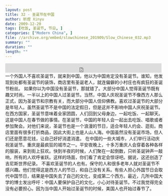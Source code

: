 ```yaml
---
layout: post
title: 32 - 圣诞节在中国
author: 昕煜 Xinyu
date: 2009-12-20
tags: [吃饭, 圣诞节, 节日, ]
categories: ["Modern China", ]
file: //archive.org/embed/slowchinese_201909/Slow_Chinese_032.mp3
summary: ""
duration: ""
length: ""
---
```


<iframe src="https://archive.org/embed/slowchinese_201909/Slow_Chinese_032.mp3" width="500" height="30" frameborder="0" webkitallowfullscreen="true" mozallowfullscreen="true" allowfullscreen></iframe>
一个外国人不喜欢圣诞节，就来到中国，他以为中国肯定没有圣诞节。谁知，他发现到处都有圣诞节的装饰，商店里有圣诞老人，就连偏僻的小村庄也有疯狂的圣诞节粉丝。
如果你以为中国没有圣诞节，那就错了。大部分中国人觉得圣诞节既有趣又时尚。一半以上的中国人过圣诞节。当然，中国人庆祝圣诞节不像西方人那么正式，因为圣诞节和宗教有关，而大部分中国人信仰佛教。喜欢过圣诞节的大部分是年轻人。虽然圣诞节不是中国的法定假日，但是这并不影响中国人庆祝圣诞节。在西方国家，圣诞节意味着全家团圆，人们回到父母身边，一起吃饭、一起聊天。这是中国人在春节做的事情。在圣诞节，中国的年轻人会一起出去吃饭、唱歌或者参加聚会。对他们来说，圣诞节也是一个浪漫的节日，适合年轻人约会、逛街。商店里面有很多打折商品，因此大街上也是人山人海。中国虽然没有圣诞市场，但人们还是愿意花钱，让自己好好消遣消遣。
在中国的一些大城市，人们举行活动庆祝圣诞节。重庆是最疯狂的城市之一。平安夜晚上，十多万重庆人会穿着各种各样的服装，来到街上狂欢。快到半夜的时候，人们聚在一起倒数，只听圣诞钟声一敲响，所有的人欢呼雀跃。这样的场面，你们看了肯定会惊讶吧。据说，这还创造了吉尼斯世界纪录。
不喜欢圣诞节的人也有。保守的人和很多老年人就对圣诞节不感兴趣。他们觉得这是西方人的节日，和自己没有关系。有些人担心外国节日会取代中国节日，结果是中国失去了自己的文化，变成第二个西方。最近，几所中国大学的博士发出呼吁：中国人要保护自己的文化，小心对待圣诞节。不过我觉得完全没有必要担心。因为当中国人开始过圣诞节的时候，美国人也开始过春节了。
 
